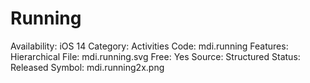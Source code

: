 # Running

Availability: iOS 14
Category: Activities
Code: mdi.running
Features: Hierarchical
File: mdi.running.svg
Free: Yes
Source: Structured
Status: Released
Symbol: mdi.running2x.png
